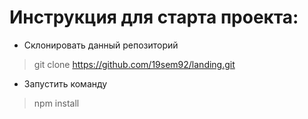 # Инструкция для старта проекта:
* Склонировать данный репозиторий
> git clone https://github.com/19sem92/landing.git

* Запустить команду

> npm install

